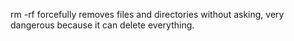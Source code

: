 rm -rf forcefully removes files and directories without asking, very dangerous because it can delete everything.
